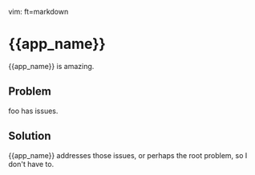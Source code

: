 vim: ft=markdown

# {{app_name}}

{{app_name}} is amazing.


## Problem

foo has issues.


## Solution

{{app_name}} addresses those issues, or perhaps the root problem, so I don't
have to.
